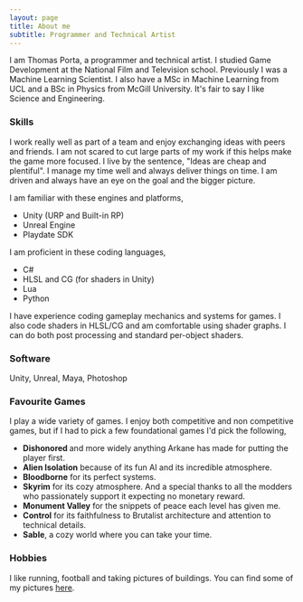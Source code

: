 ```yaml
---
layout: page
title: About me
subtitle: Programmer and Technical Artist
---
```


I am Thomas Porta, a programmer and technical artist. I studied Game Development at the National Film and Television school.
Previously I was a Machine Learning Scientist. I also have a MSc in Machine Learning from UCL and a BSc in Physics from McGill University. It's fair to say I like Science and Engineering.

### Skills

I work really well as part of a team and enjoy exchanging ideas with peers and friends. I am not scared to cut large parts of my work if this helps make the game more focused. I live by the sentence, "Ideas are cheap and plentiful". I manage my time well and always deliver things on time. I am driven and always have an eye on the goal and the bigger picture.  

I am familiar with these engines and platforms,

<ul>
  <li>Unity (URP and Built-in RP)</li>
  <li>Unreal Engine</li>
  <li>Playdate SDK</li>
</ul>

I am proficient in these coding languages,

<ul>
  <li>C#</li>
  <li>HLSL and CG (for shaders in Unity)</li>
  <li>Lua</li>
  <li>Python</li>
</ul>

I have experience coding gameplay mechanics and systems for games. I also code shaders in HLSL/CG and am comfortable using shader graphs. 
I can do both post processing and standard per-object shaders. 

### Software 

Unity, Unreal, Maya, Photoshop

### Favourite Games

I play a wide variety of games. I enjoy both competitive and non competitive games, but if I had to pick a few foundational games I'd pick the following, 

<ul>
  <li> <strong>Dishonored </strong> and more widely anything Arkane has made for putting the player first.</li>
  <li> <strong>Alien Isolation</strong> because of its fun AI and its incredible atmosphere.</li>
  <li> <strong>Bloodborne</strong> for its perfect systems.</li>
  <li> <strong>Skyrim</strong> for its cozy atmosphere. And a special thanks to all the modders who passionately support it expecting no monetary reward.</li>
  <li> <strong>Monument Valley</strong> for the snippets of peace each level has given me.</li>
  <li> <strong>Control</strong> for its faithfulness to Brutalist architecture and attention to technical details.</li>
  <li> <strong>Sable</strong>, a cozy world where you can take your time.</li>
</ul>

### Hobbies
I like running, football and taking pictures of buildings. You can find some of my pictures [here](https://thomasporta.github.io/photography).
